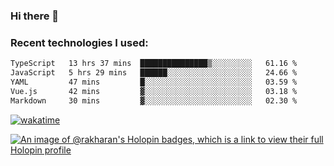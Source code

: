 ### Hi there 👋

### Recent technologies I used:
<!--START_SECTION:waka-->

```txt
TypeScript   13 hrs 37 mins  ███████████████▒░░░░░░░░░   61.16 %
JavaScript   5 hrs 29 mins   ██████░░░░░░░░░░░░░░░░░░░   24.66 %
YAML         47 mins         █░░░░░░░░░░░░░░░░░░░░░░░░   03.59 %
Vue.js       42 mins         ▓░░░░░░░░░░░░░░░░░░░░░░░░   03.18 %
Markdown     30 mins         ▓░░░░░░░░░░░░░░░░░░░░░░░░   02.30 %
```

<!--END_SECTION:waka-->
[![wakatime](https://wakatime.com/badge/user/fe50d444-0cee-4d14-a0b3-b9e8509eb4d0.svg)](https://wakatime.com/@fe50d444-0cee-4d14-a0b3-b9e8509eb4d0)

[![An image of @rakharan's Holopin badges, which is a link to view their full Holopin profile](https://holopin.me/rakharan)](https://holopin.io/@rakharan)
